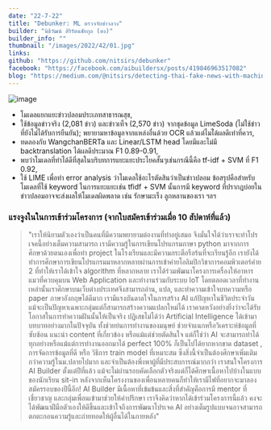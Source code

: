 ```yaml
---
date: "22-7-22"
title: "Debunker: ML ตรวจจับข่าวลวง"
builder: "นิธิวัฒน์ สิริรัตนชัยกุล (ตง)"
builder_info: ""
thumbnail: "/images/2022/42/01.jpg"
links:
github: "https://github.com/nitsirs/debunker"
facebook: "https://facebook.com/aibuildersx/posts/419846963517082"
blog: "https://medium.com/@nitsirs/detecting-thai-fake-news-with-machine-learning-5c1bb3430bf3"
---
```


![image](/images/2022/42/01.jpg)

- โมเดลแยกแยะข่าวปลอมประเภทสาธารณสุข,
- ใช้ข้อมูลข่าวจริง (2,081 ข่าว) และข่าวเท็จ (2,570 ข่าว) จากชุดข้อมูล LimeSoda (ไม่ใช้ข่าวที่ยังไม่ได้รับการยืนยัน); พยายามหาข้อมูลจากแหล่งอื่นด้วย OCR แล้วแต่ไมไ่ด้ผลดีเท่าที่ควร,
- ทดลองกับ WangchanBERTa และ Linear/LSTM head โดยมีและไม่มี backtranslation ได้ผลดีประมาณ F1 0.89-0.91,
- พบว่าโมเดลที่ทำได้ดีที่สุดในบริบทการแยะแยะประโยคสั้นๆเช่นกรณีนี้คือ tf-idf + SVM ที่ F1 0.92,
- ใช้ LIME เพื่อทำ error analysis ว่าโมเดลใช้อะไรตัดสินว่าเป็นข่าวปลอม ข้อสรุปคือสำหรับโมเดลที่ใช้ keyword ในการแยะแยะเช่น tfidf + SVM นั้นการมี keyword ที่ปรากฎบ่อยในข่าวปลอมอาจจะส่งผลให้โมเดลผิดพลาด เช่น รักษามะเร็ง ลูกหลานของเรา ฯลฯ

### แรงจูงในในการเข้าร่วมโครงการ (จากใบสมัครเข้าร่วมเมื่อ 10 สัปดาห์ที่แล้ว)

> "เราให้นิยามตัวเองว่าเป็นคนที่มีความพยายามต่องานที่ทำอยู่เสมอ จึงมั่นใจได้ว่าเราจะทำโปรเจคนี้อย่างเต็มความสามารถ เรามีความรู้ในการเขียนโปรแกรมภาษา python มาจากการศึกษาด้วยตนเองเพื่อทำ project ในโรงเรียนและมีความกระตือรือร้นที่จะเรียนรู้อีก เรายังได้ทำการศึกษาการเขียนโปรแกรมมาหลากหลายผ่านการเข้าค่ายโอลิมปิกวิชาการคอมพิวเตอร์ค่าย 2 ที่ทำให้เราได้เข้าใจ algorithm ที่หลากหลาย เราได้ร่วมพัฒนาโครงการเครื่องให้อาหารแมวที่ควบคุมบน Web Application และทำงานร่วมกับระบบ IoT โดยตลอดเวลาที่ทำงานเหล่านั้นเราศึกษาบนเว็บต่างประเทศจึงสามารถอ่าน, แปล, และทำความเข้าใจบทความหรือ paper ภาษาอังกฤษได้ดีมาก เรามีแรงบันดาลใจในการสร้าง AI แก้ปัญหาในชีวิตประจำวัน แม้จะเป็นปัญหาเฉพาะกลุ่มแต่ก็สามารถสร้างความแปลกใหม่ได้ เราคาดหวังอย่างยิ่งว่าจะได้รับโอกาสในการทำความฝันนั้นให้เป็นจริง  ปฏิเสธไม่ได้ว่า Artificial Intelligence ได้เข้ามาบทบาทอย่างมากในปัจจุบัน ทั้งช่วยย่นการทำงานของมนุษย์ ช่วยจำแนกหรือวิเคราะห์ข้อมูลที่ซับซ้อน แนะนำ content ที่เกี่ยวข้อง หรือแม้แต่ช่วยตัดสินใจ แต่ก็ใช่ว่า AI จะสามารถทำได้ทุกอย่างหรือแม้แต่การทำงานออกมาได้ perfect 100% ก็เป็นไปได้ยากหากขาด dataset , การจัดการข้อมูลที่ดี หรือ วิธีการ train model ที่เหมาะสม ซึ่งสิ่งนี้จำเป็นต้องศึกษาเพิ่มเติมกว่าความรู้ในม.ปลายไปมาก และจำเป็นต้องพึ่งพาผู้ที่มีประสบการณ์มากกว่า  เราสนใจโครงการ AI Builder ตั้งแต่ปีที่แล้ว แม้จะไม่ผ่านรอบคัดเลือกตัวจริงแต่ก็ได้ศึกษาเนื้อหาไปบ้างในแบบของนักเรียน sit-in หลังจากเห็นโครงงานของเพื่อนหลายคนก็ทำให้เรามีไฟที่อยากจะมาลองสมัครรอบของปีนี้อีก! AI Builder มีเนื้อหาที่เข้มข้นและสิ่งที่สำคัญคือการมี mentor ที่เชี่ยวชาญ และกลุ่มเพื่อนเข้ามาช่วยให้คำปรึกษา เราจึงคิดว่าหากได้เข้าร่วมโครงการนี้แล้ว คงจะได้พัฒนาฝีมือตัวเองให้ดีขึ้นและเข้าใจถึงการพัฒนาโปรเจค AI อย่างเต็มรูปแบบจนอาจสามารถตกตะกอนความรู้และถ่ายทอดให้ผู้อื่นได้ในภายหลัง"